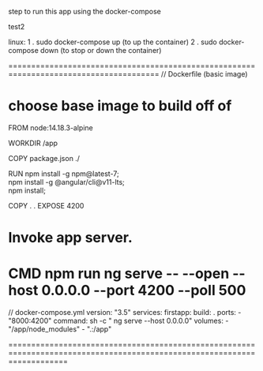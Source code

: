 step to run this app using the docker-compose 

test2


linux:
    1 . sudo docker-compose up (to up the container)
    2 . sudo docker-compose down (to stop or down the container)
    
 =======================================================================================
 // Dockerfile (basic image)

# choose base image to build off of
FROM node:14.18.3-alpine

WORKDIR /app

COPY package.json  ./

RUN npm install -g npm@latest-7; \
  npm install -g @angular/cli@v11-lts; \
  npm install;

COPY . .
EXPOSE 4200

# Invoke app server.
CMD npm run ng serve -- --open --host 0.0.0.0 --port 4200 --poll 500
===========================================================================================

// docker-compose.yml
version: "3.5"
services:
      firstapp:
          build: .
          ports:
              -  "8000:4200"
          command: sh -c " ng serve --host 0.0.0.0"
          volumes:
              - "/app/node_modules"
              - ".:/app"


=========================================================================================================================




 
 
  
 
    
    
    
    
    
    
    
   
    




